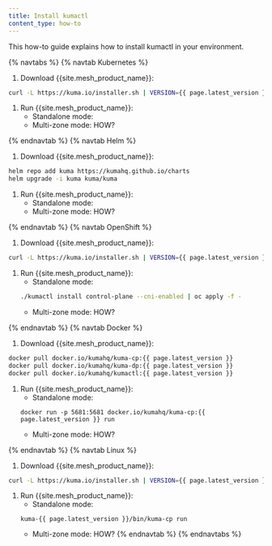 ```yaml
---
title: Install kumactl
content_type: how-to
---
```


This how-to guide explains how to install kumactl in your environment.

{% navtabs %}
{% navtab Kubernetes %}
1. Download {{site.mesh_product_name}}:
```sh
curl -L https://kuma.io/installer.sh | VERSION={{ page.latest_version }} sh -
```
1. Run {{site.mesh_product_name}}:
    * Standalone mode:
    * Multi-zone mode: HOW?

{% endnavtab %}
{% navtab Helm %}
1. Download {{site.mesh_product_name}}:
```sh
helm repo add kuma https://kumahq.github.io/charts
helm upgrade -i kuma kuma/kuma
```
1. Run {{site.mesh_product_name}}:
    * Standalone mode:
    * Multi-zone mode: HOW?

{% endnavtab %}
{% navtab OpenShift %}
1. Download {{site.mesh_product_name}}:
```sh
curl -L https://kuma.io/installer.sh | VERSION={{ page.latest_version }} sh -
```
1. Run {{site.mesh_product_name}}:
    * Standalone mode:
    ```sh
    ./kumactl install control-plane --cni-enabled | oc apply -f -
    ```
    * Multi-zone mode: HOW?

{% endnavtab %}
{% navtab Docker %}
1. Download {{site.mesh_product_name}}:
```sh
docker pull docker.io/kumahq/kuma-cp:{{ page.latest_version }}
docker pull docker.io/kumahq/kuma-dp:{{ page.latest_version }}
docker pull docker.io/kumahq/kumactl:{{ page.latest_version }}
```
1. Run {{site.mesh_product_name}}:
    * Standalone mode:
    ```
    docker run -p 5681:5681 docker.io/kumahq/kuma-cp:{{ page.latest_version }} run
    ```
    * Multi-zone mode: HOW?

{% endnavtab %}
{% navtab Linux %}
1. Download {{site.mesh_product_name}}:
```sh
curl -L https://kuma.io/installer.sh | VERSION={{ page.latest_version }} sh -
```
1. Run {{site.mesh_product_name}}:
    * Standalone mode:
    ```
    kuma-{{ page.latest_version }}/bin/kuma-cp run
    ```
    * Multi-zone mode: HOW?
{% endnavtab %}
{% endnavtabs %}